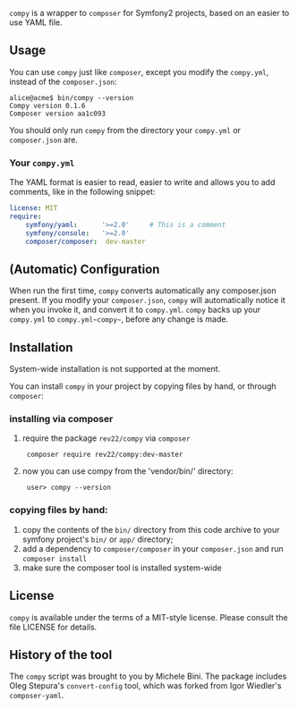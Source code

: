 `compy` is a wrapper to `composer` for Symfony2 projects, based on an
easier to use YAML file.

## Usage

You can use `compy` just like `composer`, except you modify the
`compy.yml`, instead of the `composer.json`:

    alice@acme$ bin/compy --version
    Compy version 0.1.6
    Composer version aa1c093

You should only run `compy` from the directory your `compy.yml` or `composer.json` are.
    
### Your `compy.yml`

The YAML format is easier to read, easier to write
and allows you to add comments, like in the following snippet:
````yaml
license: MIT
require:
    symfony/yaml:      '>=2.0'     # This is a comment
    symfony/console:   '>=2.0'
    composer/composer:  dev-master
````
## (Automatic) Configuration

When run the first time, `compy` converts automatically any composer.json present.
If you modify your `composer.json`, `compy` will automatically notice
it when you invoke it, and convert it to `compy.yml`. `compy` backs up
your `compy.yml` to `compy.yml~compy~`, before any change is made. 

## Installation

System-wide installation is not supported at the moment.

You can install `compy` in your project by copying files by hand, or through `composer`:

### installing via composer
1. require the package `rev22/compy` via `composer`

        composer require rev22/compy:dev-master

2. now you can use compy from the 'vendor/bin/' directory:

        user> compy --version

### copying files by hand:
1. copy the contents of the `bin/` directory from this code
   archive to your symfony project's `bin/` or `app/` directory;
2. add a dependency to `composer/composer` in your `composer.json`
   and run `composer install`
3. make sure the composer tool is installed system-wide

## License

`compy` is available under the terms of a MIT-style license.
Please consult the file LICENSE for details.

## History of the tool

The `compy` script was brought to you by Michele Bini.
The package includes Oleg Stepura's `convert-config` tool, which was forked from Igor Wiedler's `composer-yaml`.

